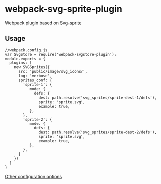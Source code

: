# webpack-svg-sprite-plugin

Webpack plugin based on [Svg-sprite](http://jkphl.github.io/svg-sprite)


## Usage

```
//webpack.config.js
var SvgStore = require('webpack-svgstore-plugin');
module.exports = {
  plugins: [
    new SVGSprites({
      src: 'public/image/svg_icons/',
      log: 'verbose',
      sprites_conf: {
        'sprite-1': {
           mode: {
             defs: {
               dest: path.resolve('svg_sprites/sprite-dest-1/defs'),
               sprite: 'sprite.svg',
               example: true,
           },
        },
        'sprite-2': {
           mode: {
             defs: {
               dest: path.resolve('svg_sprites/sprite-dest-2/defs'),
               sprite: 'sprite.svg',
               example: true,
           },
        },
      }
    })
  ]
}
```

[Other configuration options](https://github.com/jkphl/svg-sprite/blob/master/docs/configuration.md)